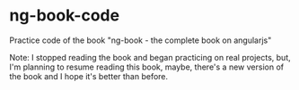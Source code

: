 ng-book-code
============

Practice code of the book "ng-book - the complete book on angularjs"

Note: I stopped reading the book and began practicing on real projects, but, I'm planning to resume reading this book, maybe, there's a new version of the book and I hope it's better than before.
